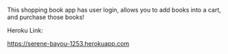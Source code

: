 This shopping book app has user login, allows you to add books into a cart, and purchase those books!

Heroku Link:

https://serene-bayou-1253.herokuapp.com